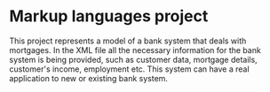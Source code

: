 # Markup languages project
This project represents a model of a bank system that deals with mortgages. In the XML file all the necessary information for the bank system is being provided, such as customer data, mortgage details, customer's income, employment etc. This system can have a real application to new or existing bank system.
